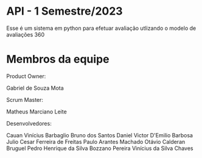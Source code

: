 # API - 1 Semestre/2023

Esse é um sistema em python para efetuar avaliação utlizando o modelo de avaliações 360

# Membros da equipe

Product Owner:

  Gabriel de Souza Mota

Scrum Master:

  Matheus Marciano Leite

Desenvolvedores:

  Cauan Vinícius Barbaglio
  Bruno dos Santos
  Daniel Victor D'Emilio Barbosa
  Julio Cesar Ferreira de Freitas
  Paulo Arantes Machado
  Otávio Calderan Bruguel
  Pedro Henrique da Silva Bozzano Pereira
  Vinícius da Silva Chaves
